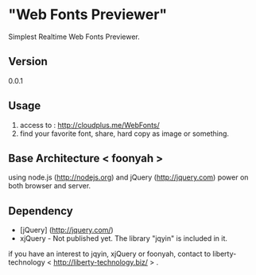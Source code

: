 "Web Fonts Previewer"
=

Simplest Realtime Web Fonts Previewer.

Version
-
0.0.1

Usage
-
1. access to : http://cloudplus.me/WebFonts/
2. find your favorite font, share, hard copy as image or something.

Base Architecture &lt; foonyah &gt;
-
using node.js (http://nodejs.org) and jQuery (http://jquery.com) power on both 
browser and server.

Dependency
-
* [jQuery] (http://jquery.com/)
* xjQuery - Not published yet. The library "jqyin" is included in it.

if you have an interest to jqyin, xjQuery or foonyah, contact to liberty-technology
 &lt; http://liberty-technology.biz/ &gt; . 
 